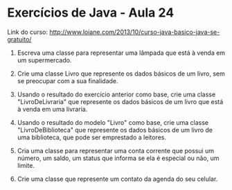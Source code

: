 # Exercícios de Java - Aula 24
Link do curso:
http://www.loiane.com/2013/10/curso-java-basico-java-se-gratuito/


1. Escreva uma classe para representar uma lâmpada que está à venda em um supermercado.


2. Crie uma classe Livro que represente os dados básicos de um livro, sem se preocupar com a sua finalidade.


3. Usando o resultado do exercício anterior como base, crie uma classe "LivroDeLivraria" que represente os dados básicos de um livro que está à venda em uma livraria.


4. Usando o resultado do modelo "Livro" como base, crie uma classe "LivroDeBiblioteca" que represente os dados básicos de um livro de uma biblioteca, que pode ser emprestado a leitores.


5. Cria uma classe para representar uma conta corrente que possui um número, um saldo, um status que informa se ela é especial ou não, um limite.


6. Crie uma classe que represente um contato da agenda do seu celular.